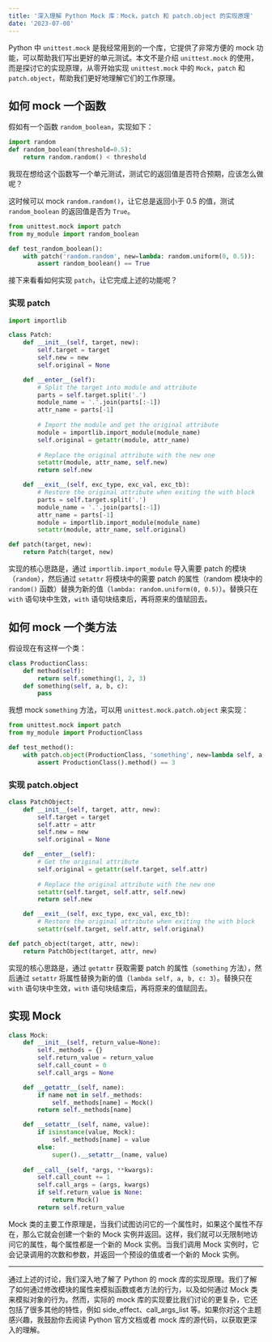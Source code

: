```yaml
---
title: '深入理解 Python Mock 库：Mock，patch 和 patch.object 的实现原理'
date: '2023-07-08'
---
```


Python 中 `unittest.mock` 是我经常用到的一个库，它提供了非常方便的 mock 功能，可以帮助我们写出更好的单元测试。本文不是介绍 `unittest.mock` 的使用，而是探讨它的实现原理，从零开始实现 `unittest.mock` 中的 `Mock`，`patch` 和 `patch.object`，帮助我们更好地理解它们的工作原理。


## 如何 mock 一个函数

假如有一个函数 `random_boolean`，实现如下：

```python
import random
def random_boolean(threshold=0.5):
    return random.random() < threshold
```

我现在想给这个函数写一个单元测试，测试它的返回值是否符合预期，应该怎么做呢？

这时候可以 mock `random.random()`，让它总是返回小于 0.5 的值，测试 `random_boolean` 的返回值是否为 `True`。

```python
from unittest.mock import patch
from my_module import random_boolean

def test_random_boolean():
    with patch('random.random', new=lambda: random.uniform(0, 0.5)):
        assert random_boolean() == True
```

接下来看看如何实现 `patch`，让它完成上述的功能呢？

### 实现 patch

```python
import importlib

class Patch:
    def __init__(self, target, new):
        self.target = target
        self.new = new
        self.original = None

    def __enter__(self):
        # Split the target into module and attribute
        parts = self.target.split('.')
        module_name = '.'.join(parts[:-1])
        attr_name = parts[-1]
        
        # Import the module and get the original attribute
        module = importlib.import_module(module_name)
        self.original = getattr(module, attr_name)
        
        # Replace the original attribute with the new one
        setattr(module, attr_name, self.new)
        return self.new

    def __exit__(self, exc_type, exc_val, exc_tb):
        # Restore the original attribute when exiting the with block
        parts = self.target.split('.')
        module_name = '.'.join(parts[:-1])
        attr_name = parts[-1]
        module = importlib.import_module(module_name)
        setattr(module, attr_name, self.original)

def patch(target, new):
    return Patch(target, new)
```

实现的核心思路是，通过 `importlib.import_module` 导入需要 patch 的模块（`random`），然后通过 `setattr` 将模块中的需要 patch 的属性（random 模块中的 `random()` 函数）替换为新的值（`lambda: random.uniform(0, 0.5)`）。替换只在 `with` 语句块中生效，`with` 语句块结束后，再将原来的值赋回去。

## 如何 mock 一个类方法

假设现在有这样一个类：

```python
class ProductionClass:
    def method(self):
        return self.something(1, 2, 3)
    def something(self, a, b, c):
        pass
```

我想 mock `something` 方法，可以用 `unittest.mock.patch.object` 来实现：

```python
from unittest.mock import patch
from my_module import ProductionClass

def test_method():
    with patch.object(ProductionClass, 'something', new=lambda self, a, b, c: 3) as mock_method:
        assert ProductionClass().method() == 3
```

### 实现 patch.object

```python
class PatchObject:
    def __init__(self, target, attr, new):
        self.target = target
        self.attr = attr
        self.new = new
        self.original = None

    def __enter__(self):
        # Get the original attribute
        self.original = getattr(self.target, self.attr)
        
        # Replace the original attribute with the new one
        setattr(self.target, self.attr, self.new)
        return self.new

    def __exit__(self, exc_type, exc_val, exc_tb):
        # Restore the original attribute when exiting the with block
        setattr(self.target, self.attr, self.original)

def patch_object(target, attr, new):
    return PatchObject(target, attr, new)
```

实现的核心思路是，通过 `getattr` 获取需要 patch 的属性（`something` 方法），然后通过 `setattr` 将属性替换为新的值（`lambda self, a, b, c: 3`）。替换只在 `with` 语句块中生效，`with` 语句块结束后，再将原来的值赋回去。

## 实现 Mock

```python
class Mock:
    def __init__(self, return_value=None):
        self._methods = {}
        self.return_value = return_value
        self.call_count = 0
        self.call_args = None

    def __getattr__(self, name):
        if name not in self._methods:
            self._methods[name] = Mock()
        return self._methods[name]

    def __setattr__(self, name, value):
        if isinstance(value, Mock):
            self._methods[name] = value
        else:
            super().__setattr__(name, value)
    
    def __call__(self, *args, **kwargs):
        self.call_count += 1
        self.call_args = (args, kwargs)
        if self.return_value is None:
            return Mock()
        return self.return_value
```

Mock 类的主要工作原理是，当我们试图访问它的一个属性时，如果这个属性不存在，那么它就会创建一个新的 Mock 实例并返回。这样，我们就可以无限制地访问它的属性，每个属性都是一个新的 Mock 实例。当我们调用 Mock 实例时，它会记录调用的次数和参数，并返回一个预设的值或者一个新的 Mock 实例。

---

通过上述的讨论，我们深入地了解了 Python 的 mock 库的实现原理。我们了解了如何通过修改模块的属性来模拟函数或者方法的行为，以及如何通过 Mock 类来模拟对象的行为。然而，实际的 mock 库的实现要比我们讨论的更复杂，它还包括了很多其他的特性，例如 side_effect、call_args_list 等。如果你对这个主题感兴趣，我鼓励你去阅读 Python 官方文档或者 mock 库的源代码，以获取更深入的理解。